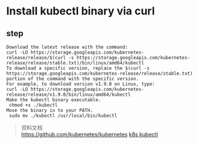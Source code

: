 # Install kubectl binary via curl
## step
```
Download the latest release with the command:
curl -LO https://storage.googleapis.com/kubernetes-release/release/$(curl -s https://storage.googleapis.com/kubernetes-release/release/stable.txt)/bin/linux/amd64/kubectl
To download a specific version, replace the $(curl -s https://storage.googleapis.com/kubernetes-release/release/stable.txt) portion of the command with the specific version.
For example, to download version v1.9.0 on Linux, type:
curl -LO https://storage.googleapis.com/kubernetes-release/release/v1.9.0/bin/linux/amd64/kubectl
Make the kubectl binary executable.
 chmod +x ./kubectl
Move the binary in to your PATH.
 sudo mv ./kubectl /usr/local/bin/kubectl

```
>资料文档<br>
https://github.com/kubernetes/kubernetes
[k8s kubectl](https://kubernetes.io/docs/tasks/tools/install-kubectl/)